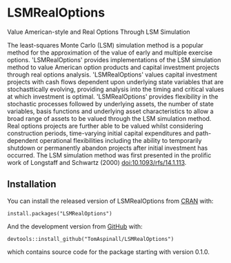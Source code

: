 # LSMRealOptions
Value American-style and Real Options Through LSM Simulation

<!-- badges: start -->
<!-- badges: end -->

The least-squares Monte Carlo (LSM) simulation method is a popular method for the approximation of the value of early and multiple exercise options. 'LSMRealOptions' provides implementations of the LSM simulation method to value American option products and capital investment projects through real options analysis. 'LSMRealOptions' values capital investment projects with cash flows dependent upon underlying state variables that are stochasttically evolving, providing analysis into the timing and critical values at which investment is optimal. 'LSMRealOptions' provides flexibility in the stochastic processes followed by underlying assets, the number of state variables, basis functions and underlying asset characteristics to allow a broad range of assets to be valued through the LSM simulation method. Real options projects are further able to be valued whilst considering construction periods, time-varying initial capital expenditures and path-dependent operational flexibilities including the ability to temporarily shutdown or permanently abandon projects after initial investment has occurred. The LSM simulation method was first presented in the prolific work of Longstaff and Schwartz (2000) <doi:10.1093/rfs/14.1.113>.

## Installation

You can install the released version of LSMRealOptions from [CRAN](https://CRAN.R-project.org) with:

```
install.packages("LSMRealOptions")
```

And the development version from [GitHub](https://github.com/) with:

```
devtools::install_github("TomAspinall/LSMRealOptions")
```
which contains source code for the package starting with version 0.1.0.
